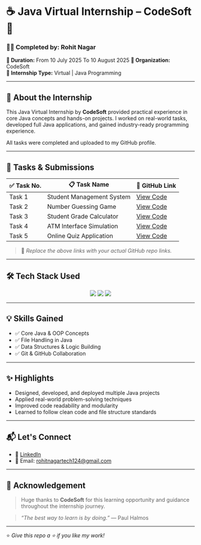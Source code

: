 # ☕ Java Virtual Internship – CodeSoft 🚀

### 🧑‍💻 Completed by: **Rohit Nagar**  
**📅 Duration:** From 10 July 2025 To 10 August 2025
**🏢 Organization:** CodeSoft  
**📂 Internship Type:** Virtual | Java Programming

---

## 📌 About the Internship

This Java Virtual Internship by **CodeSoft** provided practical experience in core Java concepts and hands-on projects. I worked on real-world tasks, developed full Java applications, and gained industry-ready programming experience.

All tasks were completed and uploaded to my GitHub profile.

---

## 📁 Tasks & Submissions

| ✅ Task No. | 📋 Task Name               | 🔗 GitHub Link |
|------------|----------------------------|----------------|
| Task 1     | Student Management System  | [View Code](https://github.com/rohitnagartech/CodeSoft/blob/main/StudentManagementSystem.java) |
| Task 2     | Number Guessing Game       | [View Code](https://github.com/rohitnagartech/CodeSoft/blob/main/NumberGame.java) |
| Task 3     | Student Grade Calculator   | [View Code](https://github.com/rohitnagartech/CodeSoft/blob/main/StudentGradeCalculator.java) |
| Task 4     | ATM Interface Simulation   | [View Code](https://github.com/rohitnagartech/CodeSoft/blob/main/ATMInterface.java) |
| Task 5     | Online Quiz Application    | [View Code](https://github.com/yourusername/task5-quiz-app) |

> 🔗 *Replace the above links with your actual GitHub repo links.*

---

## 🛠️ Tech Stack Used

<p align="center">
  <img src="https://img.shields.io/badge/Java-ED8B00?style=for-the-badge&logo=java&logoColor=white" />
  <img src="https://img.shields.io/badge/OOP-%231572B6.svg?style=for-the-badge&logoColor=white" />
  <img src="https://img.shields.io/badge/Intellij IDEA-24a6c4?style=for-the-badge&logo=java&logoColor=white" />
</p>

---

## 💡 Skills Gained

- ✅ Core Java & OOP Concepts 
- ✅ File Handling in Java  
- ✅ Data Structures & Logic Building   
- ✅ Git & GitHub Collaboration

---

## ✨ Highlights

- Designed, developed, and deployed multiple Java projects  
- Applied real-world problem-solving techniques  
- Improved code readability and modularity  
- Learned to follow clean code and file structure standards

---

## 📬 Let's Connect

- 🔗 [LinkedIn](https://linkedin.com/in/rohitnagar-tech)
- 📧 Email: rohitnagartech124@gmail.com

---

## 🙏 Acknowledgement

> Huge thanks to **CodeSoft** for this learning opportunity and guidance throughout the internship journey.

> _“The best way to learn is by doing.”_ — Paul Halmos

---

⭐ _Give this repo a ⭐ if you like my work!_

